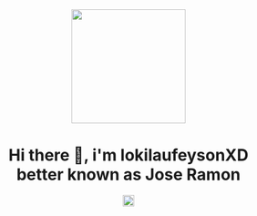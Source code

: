 <div id="header" align="center">
        <img src="https://giphy.com/embed/RgCnKKFHAhkl2" width="200" />
        <h1 align="centar"> Hi there 👋, i'm lokilaufeysonXD better known as Jose Ramon </h1> 
        <img src="<iframe src="https://img.shields.io/badge/Freelancer-29B2FE?style=for-the-badge&logo=Freelancer&logoColor=white" width="20" />
        <!-- <h3 align="center"> Passionate programmer with basic knowledge in programming languages such as Java and Python. Recent graduate of software engineering and            computer systems and looking for opportunities an internship or job to put my skills into practice and acquire new knowledge. I have problem solving and                teamwork skills, and I am always willing to learn and improve my skills. </h3>  -->
</div>

<!--
**lokilaufeysonXD/lokilaufeysonXD** is a ✨ _special_ ✨ repository because its `README.md` (this file) appears on your GitHub profile.

Here are some ideas to get you started:

- 🔭 I’m currently working on ...
- 🌱 I’m currently learning ...
- 👯 I’m looking to collaborate on ...
- 🤔 I’m looking for help with ...
- 💬 Ask me about ...
- 📫 How to reach me: ...
- 😄 Pronouns: ...
- ⚡ Fun fact: ...
-->
